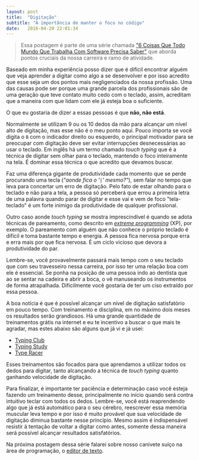 ```yaml
---
layout: post
title:  "Digitação"
subtitle: "A importância de manter o foco no código"
date:   2016-04-20 22:01:34
---
```


> Essa postagem é parte de uma série chamada ["6 Coisas Que Todo Mundo Que Trabalha Com Software Precisa Saber"](/dev/2016/04/18/6-coisas-todos-devem-saber.html) que aborda pontos cruciais da nossa carreira e ramo de atividade.

Baseado em minha experiência posso dizer que é difícil encontrar alguém que veja aprender a digitar como algo a se desenvolver e por isso acredito que esse seja um dos pontos mais negligenciados da nossa profissão. Uma das causas pode ser porque uma grande parcela dos profissionais são de uma geração que teve contato muito cedo com o teclado, assim, acreditam que a maneira com que lidam com ele já esteja boa o suficiente.

O que eu gostaria de dizer a essas pessoas é que **não, não está**.

Normalmente se utilizam 9 ou os 10 dedos da mão para alcançar um nível alto de digitação, mas esse não é o meu ponto aqui. Pouco importa se você digita o `B` com o indicador direito ou esquerdo, o principal motivador para se preocupar com digitação deve ser evitar interrupções desnecessárias ao usar o teclado. Em inglês há um termo chamado _touch typing_ que é a técnica de digitar sem olhar para o teclado, mantendo o foco inteiramente na tela. É dominar essa técnica o que acredito que devamos buscar.

Faz uma diferença gigante de produtividade cada momento que se perde procurando uma tecla (_"aonde fica o '`|`' mesmo?"_), sem falar no tempo que leva para concertar um erro de digitação. Pelo fato de estar olhando para o teclado e não para a tela, a pessoa só perceberá que errou a primeira letra de uma palavra quando parar de digitar e esse vai e vem de foco "tela-teclado" é um forte inimigo da produtividade de qualquer profissional.

Outro caso aonde _touch typing_ se mostra imprescindível é quando se adota técnicas de pareamento, como descrito em [_extreme programming_](https://pt.wikipedia.org/wiki/Programa%C3%A7%C3%A3o_extrema) (XP), por exemplo. O pareamento com alguém que não conhece o próprio teclado é difícil e toma bastante tempo e energia. A pessoa fica nervosa porque erra e erra mais por que fica nervosa. É um ciclo vicioso que devora a produtividade do par.

Lembre-se, você provavelmente passará mais tempo com o seu teclado que com seu travesseiro nessa carreira, por isso ter uma relação boa com ele é essencial. Se ponha na posição de uma pessoa indo ao dentista que ao se sentar na cadeira e abrir a boca, o vê manuseando os instrumentos de forma atrapalhada. Dificilmente você gostaria de ter um ciso extraído por essa pessoa.

A boa notícia é que é possível alcançar um nível de digitação satisfatório em pouco tempo. Com treinamento e disciplina, em no máximo dois meses os resultados serão grandiosos. Há uma grande quantidade de treinamentos grátis na internet e eu te incentivo a buscar o que mais te agradar, mas estes abaixo são alguns que já vi e já usei:

* [Typing Club](http://www.typingclub.com)
* [Typing Study](http://www.typingstudy.com)
* [Type Racer](http://play.typeracer.com)

Esses treinamentos são focados para que aprendamos a utilizar todos os dedos para digitar, tanto alcançando a técnica de _touch typing_ quanto ganhando velocidade de digitação.

Para finalizar, é importante ter paciência e determinação caso você esteja fazendo um treinamento desse, principalmente no início quando será contra intuitivo teclar com todos os dedos. Lembre-se, você está reaprendendo algo que já está automático para o seu cérebro, reescrever essa memória muscular leva tempo e por isso é muito provável que sua velocidade de digitação diminua bastante nesse princípio. Mesmo assim é indispensável resistir à tentação de voltar a digitar como antes, somente dessa maneira será possível alcançar resultados satisfatórios.

Na próxima postagem dessa série falarei sobre nosso canivete suíço na área de programação, o [editor de texto](/dev/2016/04/22/editor-de-texto.html).
